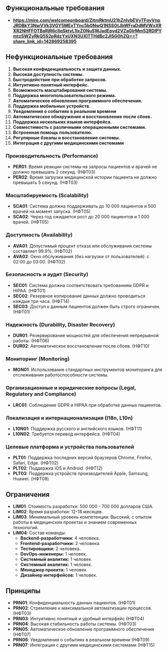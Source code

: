 ## Функциональные требования

- **https://miro.com/welcomeonboard/ZitmRktmU21hZnIvbEVyTFovVnpJRDBkY3NwVVk3VGY5MExTYnc5b0NwQ1NSSGtJbWFraDdMVWxXRXR2NHFFOTBaRjR6cllqSktvL1IxZ0NuSWJadEpvd2VZaGlrMm52RDlPYmtzSWZyRkQ5S2pRdzYxUXN3UXlTTHdBc2JISG0hZQ==?share_link_id=142869258395**

## Нефункциональные требования

1. **Высокая конфиденциальность и защита данных.**
2. **Высокая доступность системы.**
3. **Быстродействие при обработке запросов.**
4. **Интуитивно понятный интерфейс.**
5. **Возможность масштабирования системы.**
6. **Поддержка многопользовательского режима.**
7. **Автоматическое обновление программного обеспечения.**
8. **Поддержка мобильных устройств.**
9. **Уведомления о событиях в реальном времени**
10. **Автоматическое обнаружение и восстановление после сбоев.**
11. **Поддержка нескольких языков интерфейса.**
12. **Совместимость с различными операционными системами.**
13. **Встроенная помощь пользователю.**
14. **Регулярные бэкапы и восстановление системы.**
15. **Интеграция с другими медицинскими системами**

### Производительность (Performance)

- **PER01**: Время реакции системы на запросы пациентов и врачей не должно превышать 2 секунд. (НФТ03)
- **PER02**: Время загрузки медицинской истории пациента не должно превышать 5 секунд. (НФТ03)

### Масштабируемость (Scalability)

- **SCA01**: Система должна поддерживать до 10 000 пациентов и 500 врачей на момент запуска. (НФТ05)
- **SCA02**: Через год ожидается рост до 20 000 пациентов и 1 000 врачей. (НФТ05)

### Доступность (Availability)

- **AVA01**: Допустимый процент отказа или обслуживания системы составляет 99.9%. (НФТ02)
- **AVA02**: Окно обслуживания (без нагрузки от пользователей): с 02:00 до 03:00. (НФТ02)

### Безопасность и аудит (Security)

- **SEC01**: Система должна соответствовать требованиям GDPR и HIPAA. (НФТ01)
- **SEC02**: Резервное копирование данных должно проводиться каждые три часа. (НФТ14)
- **SEC03**: Доступ к данным пациентов должен быть строго ограничен. (НФТ01)

### Надежность (Durability, Disaster Recovery)

- **DUR01**: Резервирование мощностей для обеспечения непрерывной работы. (НФТ06)
- **DUR02**: Автоматическое восстановление после сбоев. (НФТ10)

### Мониторинг (Monitoring)

- **MON01**:  Использование стандартных инструментов мониторинга для отслеживания работоспособности системы.

### Организационные и юридические вопросы (Legal, Regulatory and Compliance)

- **LRC01**: Соблюдение GDPR и HIPAA при обработке данных пациентов.

### Локализация и интернационализация (I18n, L10n)

- **L10N01**: Поддержка русского и английского языков. (НФТ11)
- **L10N02**: Требуется перевод интерфейса. (НФТ04)

### Целевые платформа и устройства пользователей

- **PLT01**: Поддержка последних версий браузеров Chrome, Firefox, Safari, Edge. (НФТ02)
- **PLT02**: Поддержка iOS и Android. (НФТ12)
- **PLT03**: Поддержка устройств производителей Apple, Samsung, Huawei. (НФТ08)

## Ограничения

- **LIM01**: Стоимость разработки: 500 000 - 700 000 долларов США.
- **LIM02**: Время разработки: 12-18 месяцев.
- **LIM03**: Минимальный уровень компетенции: Высокий, с опытом работы в медицинских проектах и знанием современных технологий.
- **LIM04**: Состав команды:
  - **Backend-разработчики:** 4 человека.
  - **Frontend-разработчики:** 2 человека.
  - **Тестировщики:** 2 человека.
  - **DevOps-инженеры:** 1 человек.
  - **Системный аналитик:** 1 человек.
  - **Системный аналитик:** 1 человек.
  - **Менеджер проекта:** 1 человек
  - **Дизайнер интерфейсов:** 1 человек.


## Принципы

- **PRN01**: Конфиденциальность данных пациентов. (НФТ01)
- **PRN02**: Стремление к максимальной автоматизации процессов. (НФТ03)
- **PRN03**: Интуитивно понятный и удобный интерфейс (НФТ04)
- **PRN04**: Высокая стабильность работы системы. (НФТ03)
- **PRN05**: Автоматическое обновление программного обеспечения (НФТ07)
- **PRN06**: Уведомления о событиях в реальном времени (НФТ09)
- **PRN07**: Интеграция с другими медицинскими системами (НФТ15)

